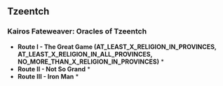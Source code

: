 ## Tzeentch

### Kairos Fateweaver: Oracles of Tzeentch

* **Route I - The Great Game (AT_LEAST_X_RELIGION_IN_PROVINCES, AT_LEAST_X_RELIGION_IN_ALL_PROVINCES, NO_MORE_THAN_X_RELIGION_IN_PROVINCES)**
    * 
* **Route II - Not So Grand**
    * 
* **Route III - Iron Man**
    *